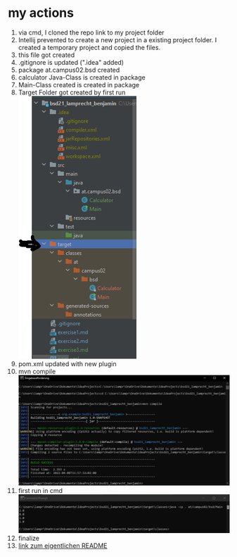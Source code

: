 # my actions

1. via cmd, I cloned the repo link to my project folder
2. Intellij prevented to create a new project in a existing project folder. I created a temporary project and copied the files.
3. this file got created
4. .gitignore is updated (".idea" added)
5. package at.campus02.bsd created
6. calculator Java-Class is created in package
7. Main-Class created is created in package
8. Target Folder got created by first run\
![new Folder](targetFolder.png)
9. pom.xml updated with new plugin
10. mvn compile\
![mvn compile](mvnCompile.png)
11. first run in cmd\
![firstrun](cmd_firstrun.png)
12. finalize
13. [link zum eigentlichen README](README.md)

